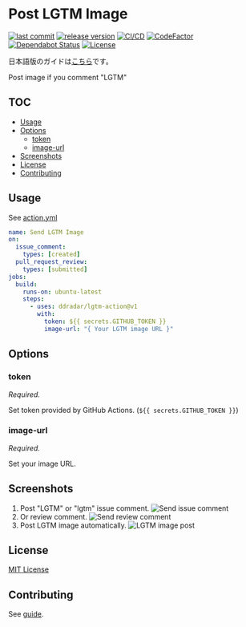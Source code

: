 # Post LGTM Image

[![last commit](https://img.shields.io/github/last-commit/ddradar/lgtm-action "last commit")](https://github.com/ddradar/lgtm-action/commits/master)
[![release version](https://img.shields.io/github/v/release/ddradar/lgtm-action "release version")](https://github.com/ddradar/lgtm-action/releases)
[![CI/CD](https://github.com/ddradar/lgtm-action/workflows/CI/CD/badge.svg)](https://github.com/ddradar/lgtm-action/actions?query=workflow%3ACI%2FCD)
[![CodeFactor](https://www.codefactor.io/repository/github/ddradar/lgtm-action/badge)](https://www.codefactor.io/repository/github/ddradar/lgtm-action)
[![Dependabot Status](https://api.dependabot.com/badges/status?host=github&repo=ddradar/lgtm-action)](https://dependabot.com)
[![License](https://img.shields.io/github/license/ddradar/lgtm-action)](LICENSE)

日本語版のガイドは[こちら](./README.md)です。

Post image if you comment "LGTM"

## TOC

- [Usage](#usage)
- [Options](#options)
  - [token](#token)
  - [image-url](#image-url)
- [Screenshots](#screnshots)
- [License](#license)
- [Contributing](#contributing)

## Usage

See [action.yml](./action.yml)

```yaml
name: Send LGTM Image
on:
  issue_comment:
    types: [created]
  pull_request_review:
    types: [submitted]
jobs:
  build:
    runs-on: ubuntu-latest
    steps:
      - uses: ddradar/lgtm-action@v1
        with:
          token: ${{ secrets.GITHUB_TOKEN }}
          image-url: "{ Your LGTM image URL }"
```

## Options

### token

*Required.*

Set token provided by GitHub Actions. (`${{ secrets.GITHUB_TOKEN }}`)

### image-url

*Required.*

Set your image URL.

## Screenshots

1. Post "LGTM" or "lgtm" issue comment.
  ![Send issue comment](https://raw.githubusercontent.com/ddradar/lgtm-action/images/screenshot_comment.png)
1. Or review comment.
  ![Send review comment](https://raw.githubusercontent.com/ddradar/lgtm-action/images/screenshot_pull_request_review.png)
1. Post LGTM image automatically.
  ![LGTM image post](https://raw.githubusercontent.com/ddradar/lgtm-action/images/screenshot_action_works.png)

## License

[MIT License](LICENSE)

## Contributing

See [guide](CONTRIBUTING.md).
